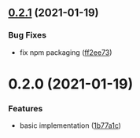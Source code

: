 ## [0.2.1](https://github.com/KnisterPeter/topological-promise-queue/compare/v0.2.0...v0.2.1) (2021-01-19)


### Bug Fixes

* fix npm packaging ([ff2ee73](https://github.com/KnisterPeter/topological-promise-queue/commit/ff2ee7381334c1de94ad4bc0f6db9944b43a4c0e))



# 0.2.0 (2021-01-19)


### Features

* basic implementation ([1b77a1c](https://github.com/KnisterPeter/topological-promise-queue/commit/1b77a1c425d82d11e9a96abeb41dc772f9984a31))



